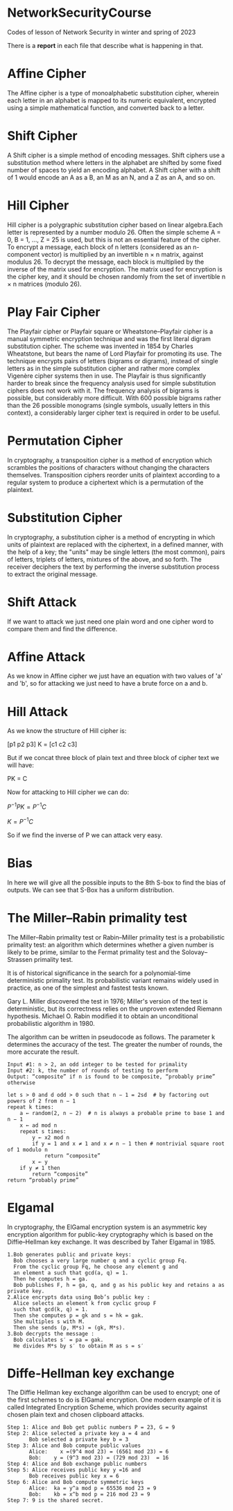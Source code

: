 # NetworkSecurityCourse
Codes of lesson of Network Security in winter and spring of 2023 

There is a __report__ in each file that describe what is happening in that. 

# Affine Cipher
The Affine cipher is a type of monoalphabetic substitution cipher, wherein each letter in an alphabet is mapped to its numeric equivalent, encrypted using a simple mathematical function, and converted back to a letter.

# Shift Cipher
A Shift cipher is a simple method of encoding messages. Shift ciphers use a substitution method where letters in the alphabet are shifted by some fixed number of spaces to yield an encoding alphabet. A Shift cipher with a shift of 1 would encode an A as a B, an M as an N, and a Z as an A, and so on.

# Hill Cipher
Hill cipher is a polygraphic substitution cipher based on linear algebra.Each letter is represented by a number modulo 26. Often the simple scheme A = 0, B = 1, …, Z = 25 is used, but this is not an essential feature of the cipher. To encrypt a message, each block of n letters (considered as an n-component vector) is multiplied by an invertible n × n matrix, against modulus 26. To decrypt the message, each block is multiplied by the inverse of the matrix used for encryption.
The matrix used for encryption is the cipher key, and it should be chosen randomly from the set of invertible n × n matrices (modulo 26).

# Play Fair Cipher
The Playfair cipher or Playfair square or Wheatstone–Playfair cipher is a manual symmetric encryption technique and was the first literal digram substitution cipher. The scheme was invented in 1854 by Charles Wheatstone, but bears the name of Lord Playfair for promoting its use.
The technique encrypts pairs of letters (bigrams or digrams), instead of single letters as in the simple substitution cipher and rather more complex Vigenère cipher systems then in use. The Playfair is thus significantly harder to break since the frequency analysis used for simple substitution ciphers does not work with it. The frequency analysis of bigrams is possible, but considerably more difficult. With 600 possible bigrams rather than the 26 possible monograms (single symbols, usually letters in this context), a considerably larger cipher text is required in order to be useful.

# Permutation Cipher
In cryptography, a transposition cipher is a method of encryption which scrambles the positions of characters without changing the characters themselves. Transposition ciphers reorder units of plaintext according to a regular system to produce a ciphertext which is a permutation of the plaintext.

# Substitution Cipher
In cryptography, a substitution cipher is a method of encrypting in which units of plaintext are replaced with the ciphertext, in a defined manner, with the help of a key; the "units" may be single letters (the most common), pairs of letters, triplets of letters, mixtures of the above, and so forth. The receiver deciphers the text by performing the inverse substitution process to extract the original message. 

# Shift Attack
If we want to attack we just need one plain word and one cipher word to compare them and find the difference.

# Affine Attack
As we know in Affine cipher we just have an equation with two values of 'a' and 'b', so for attacking we just need to have a brute force on a and b.

# Hill Attack
As we know the structure of Hill cipher is:

[p1 p2 p3] K = [c1 c2 c3]
 
But if we concat three block of plain text and three block of cipher text we will have:

PK = C

Now for attacking to Hill cipher we can do:

$P^{-1} P K = P^{-1} C$

$K = P^{-1} C$

So if we find the inverse of P we can attack very easy.

# Bias
In here we will give all the possible inputs to the 8th S-box to find the bias of outputs. We can see that S-Box has a uniform distribution.

# The Miller–Rabin primality test
The Miller–Rabin primality test or Rabin–Miller primality test is a probabilistic primality test: an algorithm which determines whether a given number is likely to be prime, similar to the Fermat primality test and the Solovay–Strassen primality test.

It is of historical significance in the search for a polynomial-time deterministic primality test. Its probabilistic variant remains widely used in practice, as one of the simplest and fastest tests known.

Gary L. Miller discovered the test in 1976; Miller's version of the test is deterministic, but its correctness relies on the unproven extended Riemann hypothesis. Michael O. Rabin modified it to obtain an unconditional probabilistic algorithm in 1980. 

The algorithm can be written in pseudocode as follows. The parameter k determines the accuracy of the test. The greater the number of rounds, the more accurate the result.

    Input #1: n > 2, an odd integer to be tested for primality
    Input #2: k, the number of rounds of testing to perform
    Output: “composite” if n is found to be composite, “probably prime” otherwise

    let s > 0 and d odd > 0 such that n − 1 = 2sd  # by factoring out powers of 2 from n − 1
    repeat k times:
        a ← random(2, n − 2)  # n is always a probable prime to base 1 and n − 1
        x ← ad mod n
        repeat s times:
            y ← x2 mod n
            if y = 1 and x ≠ 1 and x ≠ n − 1 then # nontrivial square root of 1 modulo n
                return “composite”
            x ← y
        if y ≠ 1 then
            return “composite”
    return “probably prime”

# Elgamal
In cryptography, the ElGamal encryption system is an asymmetric key encryption algorithm for public-key cryptography which is based on the Diffie–Hellman key exchange. It was described by Taher Elgamal in 1985.
     
    1.Bob generates public and private keys: 
      Bob chooses a very large number q and a cyclic group Fq.
      From the cyclic group Fq, he choose any element g and
      an element a such that gcd(a, q) = 1.
      Then he computes h = ga.
      Bob publishes F, h = ga, q, and g as his public key and retains a as private key.
    2.Alice encrypts data using Bob’s public key : 
      Alice selects an element k from cyclic group F 
      such that gcd(k, q) = 1.
      Then she computes p = gk and s = hk = gak.
      She multiples s with M.
      Then she sends (p, M*s) = (gk, M*s).
    3.Bob decrypts the message : 
      Bob calculates s′ = pa = gak.
      He divides M*s by s′ to obtain M as s = s′

# Diffe-Hellman key exchange
The Diffie Hellman key exchange algorithm can be used to encrypt; one of the first schemes to do is ElGamal encryption. One modern example of it is called Integrated Encryption Scheme, which provides security against chosen plain text and chosen clipboard attacks.

    Step 1: Alice and Bob get public numbers P = 23, G = 9
    Step 2: Alice selected a private key a = 4 and
           Bob selected a private key b = 3
    Step 3: Alice and Bob compute public values
           Alice:    x =(9^4 mod 23) = (6561 mod 23) = 6
           Bob:    y = (9^3 mod 23) = (729 mod 23)  = 16
    Step 4: Alice and Bob exchange public numbers
    Step 5: Alice receives public key y =16 and
           Bob receives public key x = 6
    Step 6: Alice and Bob compute symmetric keys
           Alice:  ka = y^a mod p = 65536 mod 23 = 9
           Bob:    kb = x^b mod p = 216 mod 23 = 9
    Step 7: 9 is the shared secret.
